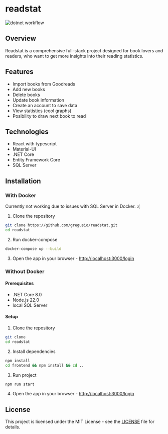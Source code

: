# readstat

![dotnet workflow](https://github.com/gregusio/readstat/actions/workflows/dotnet.yml/badge.svg)


## Overview

Readstat is a comprehensive full-stack project designed for book lovers and readers, who want to get more insights into their reading statistics.

## Features

- Import books from Goodreads
- Add new books
- Delete books
- Update book information
- Create an account to save data
- View statistics (cool graphs)
- Posibility to draw next book to read

## Technologies

- React with typescript
- Material-UI
- .NET Core
- Entity Framework Core
- SQL Server

## Installation

### With Docker

Currently not working due to issues with SQL Server in Docker. :(

1. Clone the repository

```bash
git clone https://github.com/gregusio/readstat.git
cd readstat
```

2. Run docker-compose

```bash
docker-compose up --build
```

3. Open the app in your browser - [http://localhost:3000/login](http://localhost:3000/login)

### Without Docker

#### Prerequisites

- .NET Core 8.0
- Node.js 22.0
- local SQL Server

#### Setup

1. Clone the repository

```bash
git clone
cd readstat
```

2. Install dependencies

```bash
npm install
cd frontend && npm install && cd ..
```

3. Run project

```bash
npm run start
```

4. Open the app in your browser - [http://localhost:3000/login](http://localhost:3000/login)

## License

This project is licensed under the MIT License - see the [LICENSE](LICENSE) file for details.


